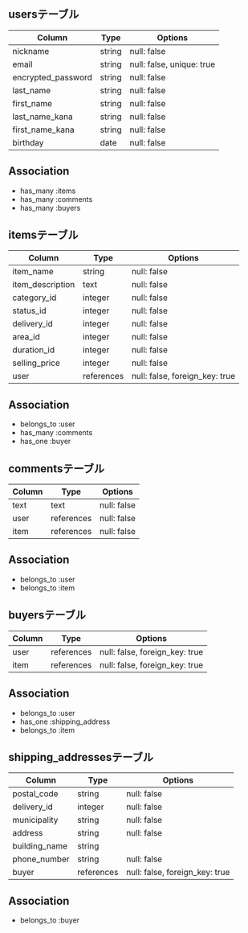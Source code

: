 ## usersテーブル
| Column              | Type    | Options                     |
| ------------------- | ------- | --------------------------- |
| nickname            | string  | null: false                 |
| email               | string  | null: false, unique: true   |
| encrypted_password  | string  | null: false                 |
| last_name           | string  | null: false                 |
| first_name          | string  | null: false                 |
| last_name_kana      | string  | null: false                 |
| first_name_kana     | string  | null: false                 |
| birthday            | date    | null: false                 |

## Association

- has_many :items
- has_many :comments
- has_many :buyers

## itemsテーブル
| Column           | Type      | Options                       |
| ---------------- | --------- | ----------------------------- |
| item_name        | string    | null: false                   |
| item_description | text      | null: false                   |
| category_id      | integer   | null: false                   |
| status_id        | integer   | null: false                   |
| delivery_id      | integer   | null: false                   |
| area_id          | integer   | null: false                   |
| duration_id      | integer   | null: false                   |
| selling_price    | integer   | null: false                   |
| user             | references| null: false, foreign_key: true|

## Association

- belongs_to :user
- has_many :comments
- has_one :buyer

## commentsテーブル
| Column     | Type       | Options           |
| ---------- | ---------- | ----------------- |
| text       | text       | null: false       |
| user       | references | null: false       |
| item       | references | null: false       |

## Association
- belongs_to :user
- belongs_to :item

## buyersテーブル
| Column            | Type       | Options                          |
| ----------------- | ---------- | -------------------------------- |
| user              | references | null: false, foreign_key: true   |
| item              | references | null: false, foreign_key: true   |

## Association

- belongs_to :user
- has_one :shipping_address
- belongs_to :item

## shipping_addressesテーブル

| Column             | Type       | Options                         |
| ------------------ | ---------- | ------------------------------- |
| postal_code        | string     | null: false                     |
| delivery_id        | integer    | null: false                     |
| municipality       | string     | null: false                     |
| address            | string     | null: false                     |
| building_name      | string     |                                 |
| phone_number       | string     | null: false                     |
| buyer              | references | null: false, foreign_key: true  |

## Association

- belongs_to :buyer